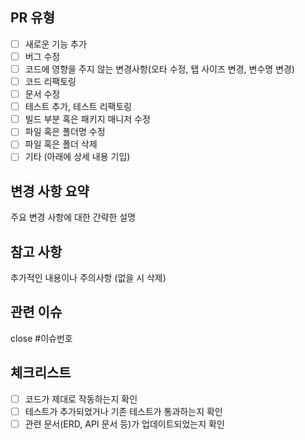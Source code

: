 ## PR 유형

- [ ] 새로운 기능 추가
- [ ] 버그 수정
- [ ] 코드에 영향을 주지 않는 변경사항(오타 수정, 탭 사이즈 변경, 변수명 변경)
- [ ] 코드 리팩토링
- [ ] 문서 수정
- [ ] 테스트 추가, 테스트 리팩토링
- [ ] 빌드 부분 혹은 패키지 매니저 수정
- [ ] 파일 혹은 폴더명 수정
- [ ] 파일 혹은 폴더 삭제
- [ ] 기타 (아래에 상세 내용 기입)

## 변경 사항 요약

주요 변경 사항에 대한 간략한 설명

## 참고 사항

추가적인 내용이나 주의사항 (없을 시 삭제)

## 관련 이슈

close #이슈번호

## 체크리스트

- [ ] 코드가 제대로 작동하는지 확인
- [ ] 테스트가 추가되었거나 기존 테스트가 통과하는지 확인
- [ ] 관련 문서(ERD, API 문서 등)가 업데이트되었는지 확인
